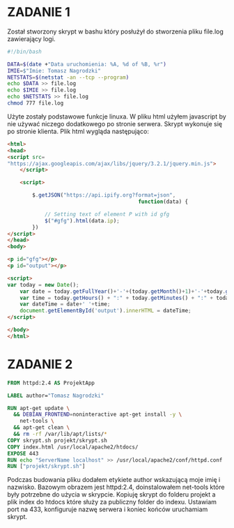 # ZADANIE 1

Został stworzony skrypt w bashu który posłużył do stworzenia pliku file.log zawierający logi.

```bash
#!/bin/bash

DATA=$(date +"Data uruchomienia: %A, %d of %B, %r")
IMIE=$"Imie: Tomasz Nagrodzki"
NETSTATS=$(netstat -an --tcp --program)
echo $DATA >> file.log
echo $IMIE >> file.log
echo $NETSTATS >> file.log
chmod 777 file.log
```
Użyte zostały podstawowe funkcje linuxa.
W pliku html użyłem javascript by nie używać niczego dodatkowego po stronie serwera. Skrypt wykonuje się po stronie klienta.
Plik html wygląda następująco:
```html
<html>
<head>
<script src=
"https://ajax.googleapis.com/ajax/libs/jquery/3.2.1/jquery.min.js">
    </script>

    <script>

        $.getJSON("https://api.ipify.org?format=json",
                                          function(data) {

            // Setting text of element P with id gfg
            $("#gfg").html(data.ip);
        })
</script>
</head>
<body>

<p id="gfg"></p>
<p id="output"></p>

<script>
var today = new Date();
	var date = today.getFullYear()+'-'+(today.getMonth()+1)+'-'+today.getDate();
	var time = today.getHours() + ":" + today.getMinutes() + ":" + today.getSeconds();
	var dateTime = date+' '+time;
	document.getElementById('output').innerHTML = dateTime;
</script>

</body>
</html>
```

# ZADANIE 2

```Dockerfile
FROM httpd:2.4 AS ProjektApp

LABEL author="Tomasz Nagrodzki"

RUN apt-get update \
  && DEBIAN_FRONTEND=noninteractive apt-get install -y \
    net-tools \
  && apt-get clean \
  && rm -rf /var/lib/apt/lists/*
COPY skrypt.sh projekt/skrypt.sh
COPY index.html /usr/local/apache2/htdocs/
EXPOSE 443
RUN echo "ServerName localhost" >> /usr/local/apache2/conf/httpd.conf
RUN ["projekt/skrypt.sh"]
```
Podczas budowania pliku dodałem etykiete author wskazującą moje imię i nazwisko. Bazowym obrazem jest httpd:2.4, doinstalowałem net-tools które były potrzebne do użycia w skrypcie. Kopiuję skrypt do folderu projekt a plik index do htdocs które służy za publiczny folder do indexu. Ustawiam port na 433, konfiguruje nazwę serwera i koniec końców uruchamiam skrypt.
